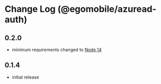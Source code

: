 # Change Log (@egomobile/azuread-auth)

## 0.2.0

- minimum requirements changed to [Node 14](https://nodejs.org/gl/blog/release/v14.0.0/)

## 0.1.4

- initial release
